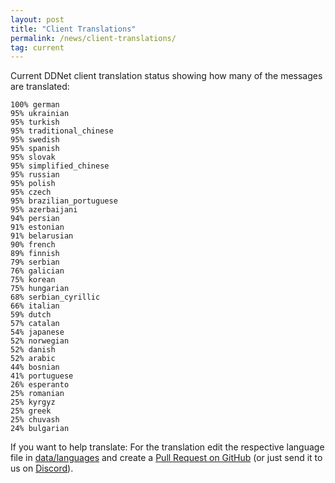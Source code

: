 ```yaml
---
layout: post
title: "Client Translations"
permalink: /news/client-translations/
tag: current
---
```


Current DDNet client translation status showing how many of the messages are translated:

```
100% german
95% ukrainian
95% turkish
95% traditional_chinese
95% swedish
95% spanish
95% slovak
95% simplified_chinese
95% russian
95% polish
95% czech
95% brazilian_portuguese
95% azerbaijani
94% persian
91% estonian
91% belarusian
90% french
89% finnish
79% serbian
76% galician
75% korean
75% hungarian
68% serbian_cyrillic
66% italian
59% dutch
57% catalan
54% japanese
52% norwegian
52% danish
52% arabic
44% bosnian
41% portuguese
26% esperanto
25% romanian
25% kyrgyz
25% greek
25% chuvash
24% bulgarian
```

If you want to help translate: For the translation edit the respective language file in [data/languages](https://github.com/ddnet/ddnet/tree/master/data/languages) and create a [Pull Request on GitHub](https://github.com/ddnet/ddnet/) (or just send it to us on [Discord](/discord/)).

